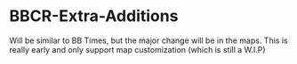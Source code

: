 # BBCR-Extra-Additions
Will be similar to BB Times, but the major change will be in the maps.
This is really early and only support map customization (which is still a W.I.P)
